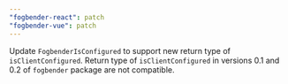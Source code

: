 ```yaml
---
"fogbender-react": patch
"fogbender-vue": patch
---
```


Update `FogbenderIsConfigured` to support new return type of `isClientConfigured`.
Return type of `isClientConfigured` in versions 0.1 and 0.2 of `fogbender` package are not compatible.
